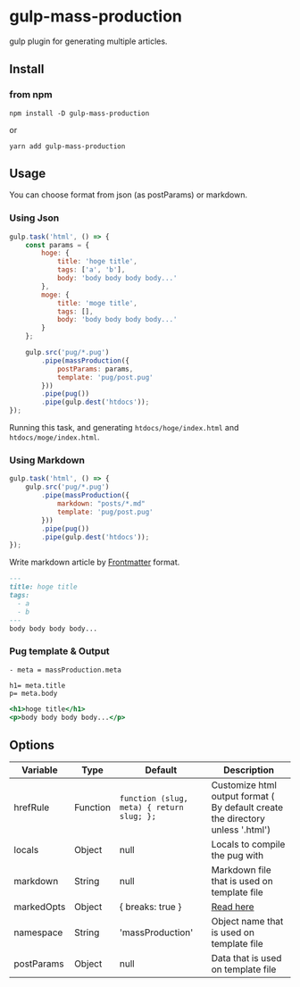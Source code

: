 gulp-mass-production
==============

gulp plugin for generating multiple articles.

## Install

### from npm

```
npm install -D gulp-mass-production
```
or  
```
yarn add gulp-mass-production
```

## Usage

You can choose format from json (as postParams) or markdown.

### Using Json 

```gulpfile.js
gulp.task('html', () => {
    const params = {
        hoge: {
            title: 'hoge title',
            tags: ['a', 'b'],
            body: 'body body body body...'
        },
        moge: {
            title: 'moge title',
            tags: [],
            body: 'body body body body...'
        }
    };

    gulp.src('pug/*.pug')
        .pipe(massProduction({
            postParams: params,
            template: 'pug/post.pug'
        }))
        .pipe(pug())
        .pipe(gulp.dest('htdocs'));
});
```

Running this task, and generating `htdocs/hoge/index.html` and `htdocs/moge/index.html`.


### Using Markdown

```gulpfile.js
gulp.task('html', () => {
    gulp.src('pug/*.pug')
        .pipe(massProduction({
            markdown: "posts/*.md"
            template: 'pug/post.pug'
        }))
        .pipe(pug())
        .pipe(gulp.dest('htdocs'));
});
```

Write markdown article by [Frontmatter](https://middlemanapp.com/jp/basics/frontmatter/) format.

```posts/hoge.md
---
title: hoge title
tags:
  - a
  - b
---
body body body body...
```

### Pug template & Output
```pug/post.pug
- meta = massProduction.meta
 
h1= meta.title
p= meta.body

```

```htdocs/hoge/index.html
<h1>hoge title</h1>
<p>body body body body...</p>

```

## Options

| Variable | Type | Default | Description |
|----------|------|---------|-------------|
| hrefRule   | Function | `function (slug, meta) { return slug; };` | Customize html output format ( By default create the directory unless '.html')|
| locals   | Object | null | Locals to compile the pug with |  
| markdown   | String | null | Markdown file that is used on template file |
| markedOpts   | Object | { breaks: true } | [Read here](https://github.com/chjj/marked#options-1) |
| namespace   | String | 'massProduction' | Object name that is used on template file |
| postParams | Object | null | Data that is used on template file | 

